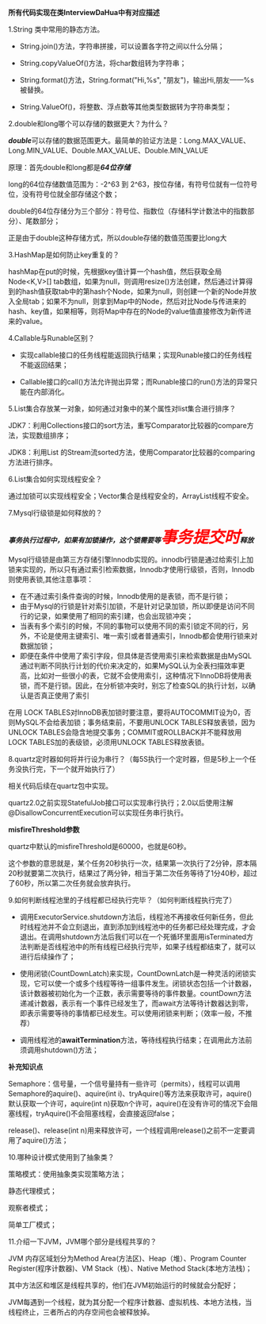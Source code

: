 **所有代码实现在类InterviewDaHua中有对应描述**

1.String 类中常用的静态方法。

- String.join()方法，字符串拼接，可以设置各字符之间以什么分隔；

- String.copyValueOf()方法，将char数组转为字符串；

- String.format()方法，String.format("Hi,%s", "朋友")，输出Hi,朋友——%s被替换。

- String.ValueOf()，将整数、浮点数等其他类型数据转为字符串类型；

2.double和long哪个可以存储的数据更大？为什么？

***double***可以存储的数据范围更大。最简单的验证方法是：Long.MAX_VALUE、Long.MIN_VALUE、Double.MAX_VALUE、Double.MIN_VALUE

原理：首先double和long都是***64位存储***

long的64位存储数值范围为：-2^63 到 2^63，按位存储，有符号位就有一位符号位，没有符号位就全部存储这个数；

double的64位存储分为三个部分：符号位、指数位（存储科学计数法中的指数部分）、尾数部分；

正是由于double这种存储方式，所以double存储的数值范围要比long大

3.HashMap是如何防止key重复的？

hashMap在put的时候，先根据key值计算一个hash值，然后获取全局Node<K,V>[]  tab数组，如果为null，则调用resize()方法创建，然后通过计算得到的hash值获取tab中的第hash个Node，如果为null，则创建一个新的Node并放入全局tab；如果不为null，则拿到Map中的Node，然后对比Node与传进来的hash、key值，如果相等，则将Map中存在的Node的value值直接修改为新传进来的value。

4.Callable与Runable区别？

* 实现callable接口的任务线程能返回执行结果；实现Runable接口的任务线程不能返回结果；

* Callable接口的call()方法允许抛出异常；而Runable接口的run()方法的异常只能在内部消化。

5.List集合存放某一对象，如何通过对象中的某个属性对list集合进行排序？

JDK7：利用Collections接口的sort方法，重写Comparator比较器的compare方法，实现数组排序；

JDK8：利用List 的Stream流sorted方法，使用Comparator比较器的comparing方法进行排序。

6.List集合如何实现线程安全？

通过加锁可以实现线程安全；Vector集合是线程安全的，ArrayList线程不安全。

7.Mysql行级锁是如何释放的？

***事务执行过程中，如果有加锁操作，这个锁需要等<font color=red size = 6>事务提交时</font>释放***

Mysql行级锁是由第三方存储引擎Innodb实现的。innodb行锁是通过给索引上加锁来实现的，所以只有通过索引检索数据，Innodb才使用行级锁，否则，Innodb则使用表锁,其他注意事项：

* 在不通过索引条件查询的时候，Innodb使用的是表锁，而不是行锁；
* 由于Mysql的行锁是针对索引加锁，不是针对记录加锁，所以即便是访问不同行的记录，如果使用了相同的索引建，也会出现锁冲突；
* 当表有多个索引的时候，不同的事物可以使用不同的索引锁定不同的行，另外，不论是使用主键索引、唯一索引或者普通索引，Innodb都会使用行锁来对数据加锁；
* 即便在条件中使用了索引字段，但具体是否使用索引来检索数据是由MySQL通过判断不同执行计划的代价来决定的，如果MySQL认为全表扫描效率更高，比如对一些很小的表，它就不会使用索引，这种情况下InnoDB将使用表锁，而不是行锁。因此，在分析锁冲突时，别忘了检查SQL的执行计划，以确认是否真正使用了索引

在用 LOCK TABLES对InnoDB表加锁时要注意，要将AUTOCOMMIT设为0，否则MySQL不会给表加锁；事务结束前，不要用UNLOCK TABLES释放表锁，因为UNLOCK TABLES会隐含地提交事务；COMMIT或ROLLBACK并不能释放用LOCK TABLES加的表级锁，必须用UNLOCK TABLES释放表锁。

8.quartz定时器如何将并行设为串行？（每5S执行一个定时器，但是5秒上一个任务没执行完，下一个就开始执行了）

相关代码后续在quartz包中实现。

quartz2.0之前实现StatefulJob接口可以实现串行执行；2.0以后使用注解@DisallowConcurrentExecution可以实现任务串行执行。

**misfireThreshold参数**

quartz中默认的misfireThreshold是60000，也就是60秒。

这个参数的意思就是，某个任务20秒执行一次，结果第一次执行了2分钟，原本隔20秒就要第二次执行，结果过了两分钟，相当于第二次任务等待了1分40秒，超过了60秒，所以第二次任务就会放弃执行。

9.如何判断线程池里的子线程都已经执行完毕？（如何判断线程执行完了）

* 调用ExecutorService.shutdown方法后，线程池不再接收任何新任务，但此时线程池并不会立刻退出，直到添加到线程池中的任务都已经处理完成，才会退出。在调用shutdown方法后我们可以在一个死循环里面用isTerminated方法判断是否线程池中的所有线程已经执行完毕，如果子线程都结束了，就可以进行后续操作了；

* 使用闭锁(CountDownLatch)来实现，CountDownLatch是一种灵活的闭锁实现，它可以使一个或多个线程等待一组事件发生。闭锁状态包括一个计数器，该计数器被初始化为一个正数，表示需要等待的事件数量。countDown方法递减计数器，表示有一个事件已经发生了，而await方法等待计数器达到零，即表示需要等待的事情都已经发生。可以使用闭锁来判断；（效率一般，不推荐）

* 调用线程池的**awaitTermination**方法，等待线程执行结束；在调用此方法前须调用shutdown()方法；

**补充知识点**

Semaphore：信号量，一个信号量持有一些许可（permits），线程可以调用Semaphore的aquire()、aquire(int i)、tryAquire()等方法来获取许可，aquire()默认获取一个许可，aquire(int n)获取n个许可，aquire()在没有许可的情况下会阻塞线程，tryAquire()不会阻塞线程，会直接返回false；

release()、release(int n)用来释放许可，一个线程调用release()之前不一定要调用了aquire()方法；

10.哪种设计模式使用到了抽象类？

策略模式：使用抽象类实现策略方法；

静态代理模式；

观察者模式；

简单工厂模式；

11.介绍一下JVM，JVM哪个部分是线程共享的？

JVM 内存区域划分为Method Area(方法区)、Heap（堆）、Program Counter Register(程序计数器)、VM Stack（栈）、Native Method Stack(本地方法栈)；

其中方法区和堆区是线程共享的，他们在JVM初始运行的时候就会分配好；

JVM每遇到一个线程，就为其分配一个程序计数器、虚拟机栈、本地方法栈，当线程终止，三者所占的内存空间也会被释放掉。


